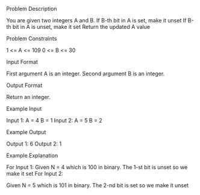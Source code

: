 Problem Description

You are given two integers A and B.
If B-th bit in A is set, make it unset
If B-th bit in A is unset, make it set
Return the updated A value


Problem Constraints

1 <= A <= 109
0 <= B <= 30


Input Format

First argument A is an integer.
Second argument B is an integer.


Output Format

Return an integer.


Example Input

Input 1:
A = 4
B = 1
Input 2:
A = 5
B = 2


Example Output

Output 1:
6
Output 2:
1


Example Explanation

For Input 1:
Given N = 4 which is 100 in binary. The 1-st bit is unset
so we make it set
For Input 2:
 
Given N = 5 which is 101 in binary. The 2-nd bit is set
so we make it unset
